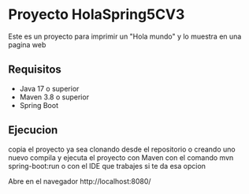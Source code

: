 # Proyecto HolaSpring5CV3

Este es un proyecto para imprimir un "Hola mundo" y lo muestra en una pagina web

## Requisitos

- Java 17 o superior
- Maven 3.8 o superior
- Spring Boot

## Ejecucion

copia el proyecto ya sea clonando desde el repositorio o creando uno nuevo
compila y ejecuta el proyecto con Maven con el comando mvn spring-boot:run
o con el IDE que trabajes si te da esa opcion

Abre en el navegador http://localhost:8080/
